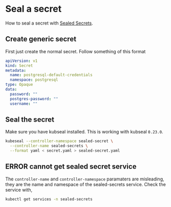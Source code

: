 # Seal a secret

How to seal a secret with [Sealed Secrets](./sealed-secrets.md).

## Create generic secret

First just create the normal secret. Follow something of this format

```yaml
apiVersion: v1
kind: Secret
metadata:
  name: postgresql-default-credentials
  namespace: postgresql
type: Opaque
data:
  password: ""
  postgres-password: ""
  username: ""
```

## Seal the secret

Make sure you have kubseal installed. This is working with kubseal `0.23.0`.

```bash
kubeseal --controller-namespace sealed-secret \
  --controller-name sealed-secrets \
  --format yaml < secret.yaml > sealed-secret.yaml
```

## ERROR cannot get sealed secret service

The `controller-name` and `controller-namespace` paramaters are misleading, they are
the name and namespace of the sealed-secrets service. Check the service with,

```bash
kubectl get services -n sealed-secrets
```
